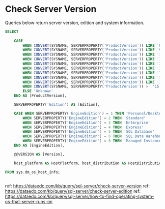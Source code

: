 # Check Server Version

Queries below return server version, edition and system information.

``` sql
SELECT 
	
	CASE 
		WHEN CONVERT(SYSNAME, SERVERPROPERTY('ProductVersion')) LIKE '8.0%' THEN 'SQL Server 2000'
		WHEN CONVERT(SYSNAME, SERVERPROPERTY('ProductVersion')) LIKE '9.0%' THEN 'SQL Server 2005'
		WHEN CONVERT(SYSNAME, SERVERPROPERTY('ProductVersion')) LIKE '10.0%' THEN 'SQL Server 2008'
		WHEN CONVERT(SYSNAME, SERVERPROPERTY('ProductVersion')) LIKE '10.5%' THEN 'SQL Server 2008 R2'
		WHEN CONVERT(SYSNAME, SERVERPROPERTY('ProductVersion')) LIKE '11.0%' THEN 'SQL Server 2012'
		WHEN CONVERT(SYSNAME, SERVERPROPERTY('ProductVersion')) LIKE '12.0%' THEN 'SQL Server 2014'
		WHEN CONVERT(SYSNAME, SERVERPROPERTY('ProductVersion')) LIKE '13.0%' THEN 'SQL Server 2016'
		WHEN CONVERT(SYSNAME, SERVERPROPERTY('ProductVersion')) LIKE '14.0%' THEN 'SQL Server 2017'
		WHEN CONVERT(SYSNAME, SERVERPROPERTY('ProductVersion')) LIKE '15.0%' THEN 'SQL Server 2019'
		WHEN CONVERT(SYSNAME, SERVERPROPERTY('ProductVersion')) >  '15.0.9' THEN 'Newer Than SQL Server 2019'
		ELSE 'Unknown' 
	END AS [ProductVersion],

	SERVERPROPERTY('Edition') AS [Edition],

	CASE WHEN SERVERPROPERTY('EngineEdition') = 1 THEN 'Personal/Desktop'
        WHEN SERVERPROPERTY('EngineEdition') = 2 THEN 'Standard'
        WHEN SERVERPROPERTY('EngineEdition') = 3 THEN 'Enterprise'
        WHEN SERVERPROPERTY('EngineEdition') = 4 THEN 'Express'
        WHEN SERVERPROPERTY('EngineEdition') = 5 THEN 'SQL Database'
        WHEN SERVERPROPERTY('EngineEdition') = 6 THEN 'SQL Data Warehouse'
        WHEN SERVERPROPERTY('EngineEdition') = 8 THEN 'Managed Instance'
    END AS [EngineEdition],

	@@VERSION AS [Version],

	host_platform AS HostPlatform, host_distribution AS HostDistribution, host_release AS HostRelease

FROM sys.dm_os_host_info;
	
```

ref: https://dataedo.com/kb/query/sql-server/check-server-version
ref: https://dataedo.com/kb/query/sql-server/check-server-edition
ref: https://dataedo.com/kb/query/sql-server/how-to-find-operating-system-os-that-server-runs-on